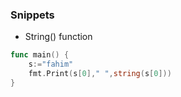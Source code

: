 ### Snippets
* String() function
```go
func main() {
	s:="fahim"
	fmt.Print(s[0]," ",string(s[0]))
}
```
